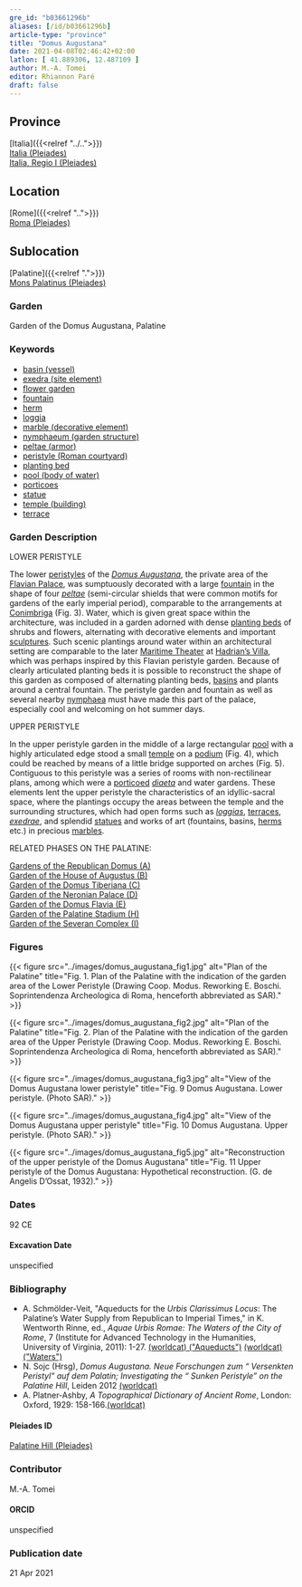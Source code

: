 ```yaml
---
gre_id: "b03661296b"
aliases: [/id/b03661296b]
article-type: "province"
title: "Domus Augustana"
date: 2021-04-08T02:46:42+02:00
latlon: [ 41.889306, 12.487109 ]
author: M.-A. Tomei
editor: Rhiannon Paré
draft: false
---
```


## Province

[Italia]({{<relref "../..">}}) \
[Italia (Pleiades)](https://pleiades.stoa.org/places/1052) \
[Italia, Regio I (Pleiades)](https://pleiades.stoa.org/places/441075550)
<!-- -->
## Location

[Rome]({{<relref "..">}}) \
[Roma (Pleiades)](https://pleiades.stoa.org/places/423025)
<!-- -->
## Sublocation

[Palatine]({{<relref ".">}}) \
[Mons Palatinus (Pleiades)](https://pleiades.stoa.org/places/971691208)
<!-- -->
<!-- -->
<!-- -->
### Garden

Garden of the Domus Augustana, Palatine
<!-- -->
### Keywords
<!-- -->
- [basin (vessel)](http://vocab.getty.edu/page/aat/300045614)
- [exedra (site element)](http://vocab.getty.edu/page/aat/300081589)
- [flower garden](http://vocab.getty.edu/page/aat/300008135)
- [fountain](http://vocab.getty.edu/page/aat/300006179)
- [herm](http://vocab.getty.edu/page/aat/300047170)
- [loggia](http://vocab.getty.edu/page/aat/300004137)
- [marble (decorative element)](http://vocab.getty.edu/page/aat/300011443)
- [nymphaeum (garden structure)](http://vocab.getty.edu/page/aat/300006809)
- [peltae (armor)]( http://vocab.getty.edu/page/aat/300213495)
- [peristyle (Roman courtyard)](http://vocab.getty.edu/page/aat/300080971)
- [planting bed](http://vocab.getty.edu/page/aat/300430426)
- [pool (body of water)](http://vocab.getty.edu/page/aat/300008692)
- [porticoes](http://vocab.getty.edu/page/aat/300004145)
- [statue](http://vocab.getty.edu/page/aat/300047600)
- [temple (building)](http://vocab.getty.edu/page/aat/300007595)
- [terrace](http://vocab.getty.edu/page/aat/300004182)


### Garden Description

LOWER PERISTYLE

The lower [peristyles](https://en.wikipedia.org/wiki/Peristyle) of the [*Domus Augustana*](https://en.wikipedia.org/wiki/Domus_Augustana), the private area of the [Flavian Palace](https://en.wikipedia.org/wiki/Flavian_Palace), was sumptuously decorated with a large [fountain](http://vocab.getty.edu/page/aat/300006179) in the shape of four [*peltae*](https://en.wikipedia.org/wiki/Peltast#pelte) (semi-circular shields that were common motifs for gardens of the early imperial period), comparable to the arrangements at [Conimbriga](https://en.wikipedia.org/wiki/Con%C3%ADmbriga) (Fig. 3). Water, which is given great space within the architecture, was included in a garden adorned with dense [planting beds](http://vocab.getty.edu/page/aat/300430426) of shrubs and flowers, alternating with decorative elements and important [sculptures](http://vocab.getty.edu/page/aat/300047600). Such scenic plantings around water within an architectural setting are comparable to the later [Maritime Theater](http://vwhl.soic.indiana.edu/villa/maritimetheater.php) at [Hadrian’s Villa](https://en.wikipedia.org/wiki/Hadrian%27s_Villa), which was perhaps inspired by this Flavian peristyle garden. Because of clearly articulated planting beds it is possible to reconstruct the shape of this garden as composed of alternating planting beds, [basins](http://vocab.getty.edu/page/aat/300045614) and plants around a central fountain. The peristyle garden and fountain as well as several nearby [nymphaea](http://vocab.getty.edu/page/aat/300006809) must have made this part of the palace, especially cool and welcoming on hot summer days.

UPPER PERISTYLE

In the upper peristyle garden in the middle of a large rectangular [pool](http://vocab.getty.edu/page/aat/300008692) with a highly articulated edge stood a small [temple](http://vocab.getty.edu/page/aat/300007595) on a [podium](http://vocab.getty.edu/page/aat/300000976) (Fig. 4), which could be reached by means of a little bridge supported on arches (Fig. 5). Contiguous to this peristyle was a series of rooms with non-rectilinear plans, among which were a [porticoed](http://vocab.getty.edu/page/aat/300004145) [*diaeta*](https://referenceworks.brillonline.com/entries/brill-s-new-pauly/diaeta-e316370?s.num=11) and water gardens. These elements lent the upper peristyle the characteristics of an idyllic-sacral space, where the plantings occupy the areas between the temple and the surrounding structures, which had open forms such as [*loggias*](http://vocab.getty.edu/page/aat/300004137), [terraces](http://vocab.getty.edu/page/aat/300004182), [*exedrae*](http://vocab.getty.edu/page/aat/300081589), and splendid [statues](http://vocab.getty.edu/page/aat/300047600) and works of art (fountains, basins, [herms](http://vocab.getty.edu/page/aat/300047170)
 etc.) in precious [marbles](http://vocab.getty.edu/page/aat/300011443).

 <!-- -->
 RELATED PHASES ON THE PALATINE:
 <!-- -->
 [Gardens of the Republican Domus (A)]({{<relref"palatine_domus">}})\
 [Garden of the House of Augustus (B)]({{<relref"house_of_augustus">}})\
 [Garden of the Domus Tiberiana (C)]({{<relref"Domus_tiberiana">}})\
 [Garden of the Neronian Palace (D)]({{<relref"domus_transitoria">}})\
 [Garden of the Domus Flavia (E)]({{<relref"Domus_flavia">}})\
 [Garden of the Palatine Stadium (H)]({{<relref"palatine_stadium">}})\
 [Garden of the Severan Complex (I)]({{<relref"severan_complex">}})
 <!-- -->
 <!-- -->

### Figures
{{< figure src="../images/domus_augustana_fig1.jpg" alt="Plan of the Palatine" title="Fig. 1. Plan of the Palatine with the indication of the garden area of the Lower Peristyle (Drawing Coop. Modus. Reworking E. Boschi. Soprintendenza Archeologica di Roma, henceforth abbreviated as SAR)." >}}
<!-- -->
{{< figure src="../images/domus_augustana_fig2.jpg" alt="Plan of the Palatine" title="Fig. 2. Plan of the Palatine with the indication of the garden area of the Upper Peristyle (Drawing Coop. Modus. Reworking E. Boschi. Soprintendenza Archeologica di Roma, henceforth abbreviated as SAR)." >}}
<!-- -->
{{< figure src="../images/domus_augustana_fig3.jpg" alt="View of the Domus Augustana lower peristyle" title="Fig. 9	Domus Augustana. Lower peristyle. (Photo SAR)." >}}
<!-- -->
{{< figure src="../images/domus_augustana_fig4.jpg" alt="View of the Domus Augustana upper peristyle" title="Fig. 10	Domus Augustana. Upper peristyle. (Photo SAR)." >}}
<!-- -->
{{< figure src="../images/domus_augustana_fig5.jpg" alt="Reconstruction of the upper peristyle of the Domus Augustana" title="Fig. 11 Upper peristyle of the Domus Augustana: Hypothetical reconstruction. (G. de Angelis D’Ossat, 1932)." >}}
<!-- -->
### Dates

92 CE
<!-- -->
#### Excavation Date

unspecified
<!-- -->
### Bibliography

* A. Schmölder-Veit, "Aqueducts for the *Urbis Clarissimus Locus*: The Palatine’s Water Supply from Republican to Imperial Times," in K. Wentworth Rinne, ed., *Aquae Urbis Romae: The Waters of the City of Rome*, 7 (Institute for Advanced Technology in the Humanities, University of Virginia, 2011): 1-27. [(worldcat) ("Aqueducts")](http://www.worldcat.org/oclc/1107408596) [(worldcat) ("Waters")](http://www.worldcat.org/oclc/58593220)
* N. Sojc (Hrsg), *Domus Augustana. Neue Forschungen zum “ Versenkten Peristyl” auf dem Palatin; Investigating the “ Sunken Peristyle” on the Palatine Hill*, Leiden 2012 [(worldcat)](http://www.worldcat.org/oclc/862716259)
* A. Platner-Ashby, *A Topographical Dictionary of Ancient Rome*, London: Oxford, 1929: 158-166.[(worldcat)](http://www.worldcat.org/oclc/910092330)
<!-- -->
#### Pleiades ID

[Palatine Hill (Pleiades)](https://pleiades.stoa.org/places/971691208)
<!-- -->
### Contributor

M.-A. Tomei
<!-- -->
#### ORCID

unspecified
<!-- -->
### Publication date
<!-- -->
21 Apr 2021
